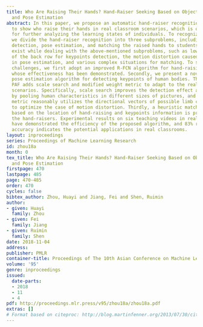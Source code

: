 ```yaml
---
title: Who Are Raising Their Hands? Hand-Raiser Seeking Based on Object Detection
  and Pose Estimation
abstract: In this paper, we propose an automatic hand-raiser recognition algorithm
  to show who raise their hands in real classroom scenarios, which is of great importance
  for further analyzing the learning states of individuals. To recognize the hand-raisers,
  we divide the hand-raiser recognition into three subproblems, including hand-raising
  detection, pose estimation, and matching the raised hands to students. Several challenges
  exist while dealing with the above-mentioned subproblems, such as low resolution
  of the back row for keypoints detection, the motion distortion caused by hand raising
  in pose estimation, and various complex situations for matching. To solve these
  challenges, we first adopt an improved R-FCN algorithm for hand-raising detection,
  whose effectiveness has been demonstrated. Secondly, we present a novel PAF-based
  pose estimation algorithm for detecting keypoints of human bodies. The proposed
  PAF adds scale search and modified weight metric to adapt to the real and complex
  scenarios. Specifically, scale search improves the detection effect at low resolution
  by pooling human characteristics in different sizes of pictures, and modified weight
  metric reasonably utilizes the directional vectors of possible limb connections
  to optimize the case of motion distortion. Thirdly, a heuristic matching strategy
  based on the location of hand-raising and keypoints information is proposed to recognize
  the hand-raisers. Experimental results on six teaching videos in real classrooms
  have demonstrated the efficiency of the proposed algorithm, and 83% recognition
  accuracy indicates the potential applications in real classrooms.
layout: inproceedings
series: Proceedings of Machine Learning Research
id: zhou18a
month: 0
tex_title: Who Are Raising Their Hands? Hand-Raiser Seeking Based on Object Detection
  and Pose Estimation
firstpage: 470
lastpage: 485
page: 470-485
order: 470
cycles: false
bibtex_author: Zhou, Huayi and Jiang, Fei and Shen, Ruimin
author:
- given: Huayi
  family: Zhou
- given: Fei
  family: Jiang
- given: Ruimin
  family: Shen
date: 2018-11-04
address: 
publisher: PMLR
container-title: Proceedings of The 10th Asian Conference on Machine Learning
volume: '95'
genre: inproceedings
issued:
  date-parts:
  - 2018
  - 11
  - 4
pdf: http://proceedings.mlr.press/v95/zhou18a/zhou18a.pdf
extras: []
# Format based on citeproc: http://blog.martinfenner.org/2013/07/30/citeproc-yaml-for-bibliographies/
---
```

